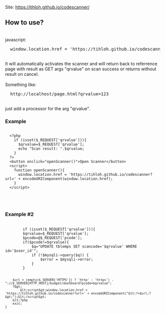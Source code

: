 Site: https://tihloh.github.io/codescanner/

<h2>How to use?</h2><br>
javascript:
<pre>
  window.location.href = 'https://tihloh.github.io/codescanner?url=' + encodeURIComponent(window.location.href);
</pre>
<br>
It will automatically activates the scanner and will return back to referrence page with result as GET args "qrvalue" on scan success or returns without result on cancel.<br><br>
Something like:
<pre>
  http://localhost/page.html?qrvalue=123
</pre>
<br>
just add a processor for the arg "qrvalue".
<br>
<h3>Example</h3>
<pre>
<code>
  &lt;?php	
    if (isset($_REQUEST['qrvalue'])){
      $qrvalue=$_REQUEST['qrvalue'];
      echo "Scan result: ".$qrvalue;
    }
  ?&gt;
  &lt;button onclick="openScanner()"&gt;Open Scanner&lt;/button&gt;
  &lt;script&gt;
    function openScanner(){
      window.location.href = 'https://tihloh.github.io/codescanner?url=' + encodeURIComponent(window.location.href);
    }
  &lt;/script&gt;
</code>
</pre>
<br>
<h3>Example #2</h3>
<pre>
  <code>
    	if (isset($_REQUEST['qrvalue'])){ 
		$qrvalue=$_REQUEST['qrvalue'];
		$pcode=@$_REQUEST['pcode'];
		if($pcode!=$qrvalue){
			$q="UPDATE tblemps SET scancode='$qrvalue' WHERE id='$user_id'";
			if (!$mysqli-&gt;query($q)) {
				$error = $mysqli-&gt;error;	
			}
		}
		
		$url = (empty($_SERVER['HTTPS']) ? 'http' : 'https') . "://$_SERVER[HTTP_HOST]/budget/dashboard?pcode=$qrvalue";
		?&gt;
			&lt;script&gt;window.location.href = 'https://tihloh.github.io/codescanner?url=' + encodeURIComponent("&lt;?=$url;?&gt;");&lt;/script&gt;
		&lt;?php
		exit;
	}
  </code>
</pre>
